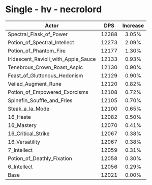 # Single - hv - necrolord
| Actor | DPS | Increase |
|---|:---:|:---:|
|Spectral_Flask_of_Power|12388|3.05%|
|Potion_of_Spectral_Intellect|12273|2.09%|
|Potion_of_Phantom_Fire|12177|1.30%|
|Iridescent_Ravioli_with_Apple_Sauce|12133|0.93%|
|Tenebrous_Crown_Roast_Aspic|12130|0.90%|
|Feast_of_Gluttonous_Hedonism|12129|0.90%|
|Veiled_Augment_Rune|12120|0.82%|
|Potion_of_Empowered_Exorcisms|12108|0.72%|
|Spinefin_Souffle_and_Fries|12105|0.70%|
|Steak_a_la_Mode|12100|0.65%|
|16_Haste|12082|0.50%|
|16_Mastery|12070|0.41%|
|16_Critical_Strike|12067|0.38%|
|16_Versatility|12067|0.38%|
|7_Intellect|12059|0.31%|
|Potion_of_Deathly_Fixation|12058|0.30%|
|6_Intellect|12056|0.29%|
|Base|12021|0.00%|
